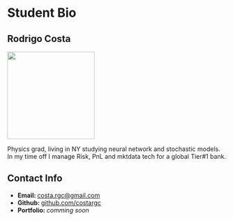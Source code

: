 <html>

<body>

<h1>Student Bio</h1>
<h2>Rodrigo Costa</h2>

<img src="https://avatars0.githubusercontent.com/u/25669140?s=460&v=4" height="200" width="200">
        

<p>Physics grad, living in NY studying neural network and stochastic models. 
    In my time off I manage Risk, PnL and mktdata tech for a global Tier#1 bank.</p>

<h2>Contact Info</h2>
<ul>
    <li><strong>Email: </strong><a href="mailto:costa.rgc@gmail.com">costa.rgc@gmail.com</a></li>
    <li><strong>Github: </strong><a href="https://github.com/costargc" target="_blank">github.com/costargc</a></li>
    <li><strong>Portfolio: </strong><i>comming soon</i></li>
</ul>

</form>
</body>

</html>